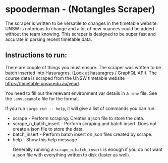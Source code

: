 # spooderman - (Notangles Scraper)

The scraper is written to be versatile to changes in the timetable website.
UNSW is notorious to change and a lot of new nuances could be added without the team
knowing. This scraper is designed to be super fast and accurate in parsing recent timetable data.

## Instructions to run:

There are couple of things you must ensure.
The scraper was written to be batch inserted into Hasuragres. (Look at hasuragres / GraphQL API).
The course data is scraped from the UNSW timetable website https://timetable.unsw.edu.au/year/.

You need to fill out the relevant environment var details in a `.env` file. See the `.env.example` file for the format.

If you run `cargo run -- help`, it will give a list of commands you can run.
<br/>

<ul>
<li > scrape - Perform scraping. Creates a json file to store the data.</ li> 
<li > scrape_n_batch_insert - Perform scraping and batch insert. Does not create a json file to store the data.
<li> batch_insert - Perform batch insert on json files created by scrape.</ li> 
<li > help - Show this help message </ li> 
</ ul>

Generally running a `scrape_n_batch_insert` is enough if you do not want a json file with everything written to disk (faster as well).
